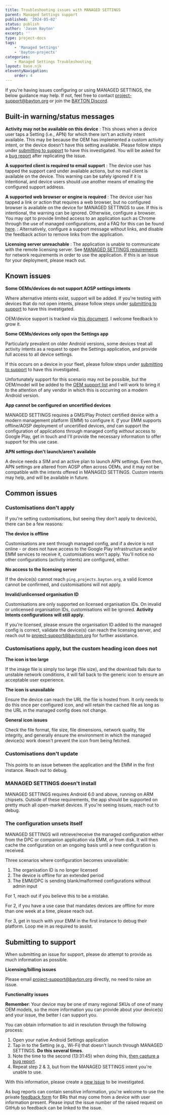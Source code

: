 ```yaml
---
title: Troubleshooting issues with MANAGED SETTINGS
parent: Managed Settings support
published: '2024-05-02'
status: publish
author: 'Jason Bayton'
excerpt: ''
type: project-docs
tags: 
    - 'Managed Settings'
    - 'bayton-projects'
categories: 
    - Managed Settings Troubleshooting
layout: base.njk
eleventyNavigation: 
    order: 4
---
```

If you're having issues configuring or using MANAGED SETTINGS, the below guidance may help. If not, feel free to contact [project-support@bayton.org](mailto:project-support@bayton.org) or join the [ BAYTON Discord](https://discord.gg/YUY7jAjayr).

## Built-in warning/status messages

**Activity may not be available on this device**
: This shows when a device user taps a Setting (i.e., APN) for which there isn't an activity intent available. This may be because the OEM has implemented a custom activity intent, or the device doesn't have this setting available. Please follow steps under [submitting to support](#submitting-to-support) to have this investigated. You will be asked for a [bug report](/android/how-to-capture-device-logs/) after replicating the issue.

**A supported client is required to email support**
: The device user has tapped the support card under available actions, but no mail client is available on the device. This warning can be safely ignored if it is intentional, and device users should use another means of emailing the configured support address.

**A supported web browser or engine is required**
: The device user has tapped a link or action that requires a web browser, but no configured browser is available on the device for MANAGED SETTINGS to use. If this is intentional, the warning can be ignored. Otherwise, configure a browser. You may opt to provide limited access to an application such as Chrome through the use of managed configurations, and a FAQ for this can be found [here](/android/android-enterprise-faq/configure-chrome-bookmarks/).
: Alternatively, configure a support message without links, and disable the feedback action to remove links from the application.

**Licensing server unreachable**
: The application is unable to communicate with the remote licensing server. See [MANAGED SETTINGS requirements](/projects/managed-settings/support/managed-settings-requirements/) for network requirements in order to use the application. If this is an issue for your deployment, please reach out.

## Known issues

**Some OEMs/devices do not support AOSP settings intents**

Where alternative intents exist, support will be added. If you're testing with devices that do not open intents, please follow steps under [submitting to support](#submitting-to-support) to have this investigated.

OEM/device support is tracked via [this document](/projects/managed-settings/support/oem-support/). I welcome feedback to grow it.

**Some OEMs/devices only open the Settings app**

Particularly prevalent on older Android versions, some devices treat all activity intents as a request to open the Settings application, and provide full access to all device settings. 

If this occurs on a device in your fleet, please follow steps under [submitting to support](#submitting-to-support) to have this investigated.

Unfortunately support for this scenario may not be possible, but the OEM/model will be added to the [OEM support list](/projects/managed-settings/support/oem-support/) and I will work to bring it to the attention of any vendor in which this is occurring on a modern Android version.

**App cannot be configured on uncertified devices**

MANAGED SETTINGS requires a GMS/Play Protect certified device with a modern management platform (EMM) to configure it. _If_ your EMM supports offline/AOSP deployment of uncertified devices, _and_ can support the configuration of applications through managed config _without_ access to Google Play, get in touch and I'll provide the necessary information to offer support for this use case.

**APN settings don't launch/aren't available**

A device needs a SIM and an active plan to launch APN settings. Even then, APN settings are altered from AOSP often across OEMs, and it may not be compatible with the intents offered in MANAGED SETTINGS. Custom intents may help, and will be available in future.

## Common issues

### Customisations don't apply

If you're setting customisations, but seeing they don't apply to device(s), there can be a few reasons:

**The device is offline**

Customisations are sent through managed config, and if a device is not online - or does not have access to the Google Play infrastructure and/or EMM services to receive it, customisations won't apply. You'll notice no other configurations (activity intents) are configured, either.

**No access to the licensing server**

If the device(s) cannot reach `ping.projects.bayton.org`, a valid licence cannot be confirmed, and customisations will not apply.

**Invalid/unlicensed organisation ID**

Customisations are only supported on licensed organisation IDs. On invalid or unlicensed organisation IDs, customisations will be ignored. **Activity Intents configurations will still apply**. 

If you're licensed, please ensure the organisation ID added to the managed config is correct, validate the device(s) can reach the licensing server, and reach out to [project-support@bayton.org](mailto:project-support@bayton.org) for further assistance.

### Customisations apply, but the custom heading icon does not

**The icon is too large**

If the image file is simply too large (file size), and the download fails due to unstable network conditions, it will fall back to the generic icon to ensure an acceptable user experience.

**The icon is unavailable**

Ensure the device can reach the URL the file is hosted from. It only needs to do this once per configured icon, and will retain the cached file as long as the URL in the managed config does not change.

**General icon issues**

Check the file format, file size, file dimensions, network quality, file integrity, and generally ensure the environment in which the managed device(s) work doesn't prevent the icon from being fetched.

### Customisations don't update

This points to an issue between the application and the EMM in the first instance. Reach out to debug.

### MANAGED SETTINGS doesn't install

MANAGED SETTINGS requires Android 6.0 and above, running on ARM chipsets. Outside of these requirements, the app should be supported on pretty much all open-market devices. If you're seeing issues, reach out to debug.

### The configuration unsets itself

MANAGED SETTINGS will retrieve/receive the managed configuration either from the DPC or companion application via EMM, or from disk. It will then cache the configuration on an ongoing basis until a new configuration is received. 

Three scenarios where configuration becomes unavailable:

1. The organisation ID is no longer licensed
2. The device is offline for an extended period
3. The EMM/DPC is sending blank/malformed configurations without admin input

For 1, reach out if you believe this to be a mistake. 

For 2, if you have a use case that mandates devices are offline for more than one week at a time, please reach out.

For 3, get in touch with your EMM in the first instance to debug their platform. Loop me in as required to assist.

## Submitting to support

<div class="callout callout-small">

When submitting an issue for support, please do attempt to provide as much information as possible.

</div>

**Licensing/billing issues**

Please email [project-support@bayton.org](mailto:project-support@bayton.org) directly, no need to raise an issue.

**Functionality issues**

**Remember**: Your device may be one of many regional SKUs of one of many OEM models, so the more information you can provide about your device(s) and your issue, the better I can support you.

You can obtain information to aid in resolution through the following process:

1. Open your native Android Settings application
2. Tap in to the Setting (e.g., Wi-Fi) that doesn't launch through MANAGED SETTINGS. **Do this several times**.
3. Note the time to the second (13:31:45) when doing this, [then capture a bug report](/android/how-to-capture-device-logs/).
4. Repeat step 2 & 3, but from the MANAGED SETTINGS intent you're unable to use.

With this information, please create a [new issue](https://github.com/baytonorg/managed-settings-tracker/issues/new?assignees=jasonbayton&labels=bug&projects=&template=bug_report.md&title=Issue%3A+) to be investigated. 

As bug reports can contain sensitive information, you're welcome to use the private [feedback form](https://docs.google.com/forms/d/e/1FAIpQLSdYQrOPM0dKwCmcSjfxgoK2rQvhQXXyw2pk9nMqYBn0F2IhRw/viewform?usp=sf_link) for BRs that may come from a device with user information present. Please input the issue number of the raised request on GitHub so feedback can be linked to the issue.

